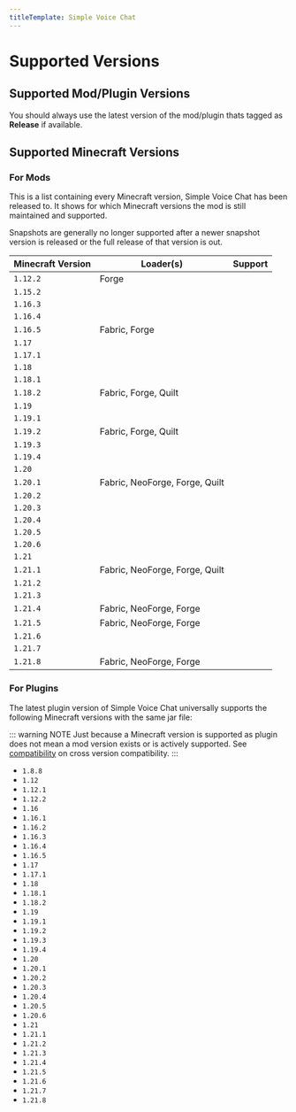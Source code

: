 ```yaml
---
titleTemplate: Simple Voice Chat
---
```


# Supported Versions

## Supported Mod/Plugin Versions

You should always use the latest version of the mod/plugin thats tagged as **Release** if available.

## Supported Minecraft Versions

### For Mods

This is a list containing every Minecraft version, Simple Voice Chat has been released to.
It shows for which Minecraft versions the mod is still maintained and supported.

Snapshots are generally no longer supported after a newer snapshot version is released or the full release of that version is out.

| Minecraft Version | Loader(s)                      | Support                                        |
| ----------------- | ------------------------------ | ---------------------------------------------- |
| `1.12.2`          | Forge                          | <Badge type="tip" text="Actively developed" /> |
| `1.15.2`          |                                | <Badge type="danger" text="No support" />      |
| `1.16.3`          |                                | <Badge type="danger" text="No support" />      |
| `1.16.4`          |                                | <Badge type="danger" text="No support" />      |
| `1.16.5`          | Fabric, Forge                  | <Badge type="tip" text="Actively developed" /> |
| `1.17`            |                                | <Badge type="danger" text="No support" />      |
| `1.17.1`          |                                | <Badge type="danger" text="No support" />      |
| `1.18`            |                                | <Badge type="danger" text="No support" />      |
| `1.18.1`          |                                | <Badge type="danger" text="No support" />      |
| `1.18.2`          | Fabric, Forge, Quilt           | <Badge type="tip" text="Actively developed" /> |
| `1.19`            |                                | <Badge type="danger" text="No support" />      |
| `1.19.1`          |                                | <Badge type="danger" text="No support" />      |
| `1.19.2`          | Fabric, Forge, Quilt           | <Badge type="tip" text="Actively developed" /> |
| `1.19.3`          |                                | <Badge type="danger" text="No support" />      |
| `1.19.4`          |                                | <Badge type="danger" text="No support" />      |
| `1.20`            |                                | <Badge type="danger" text="No support" />      |
| `1.20.1`          | Fabric, NeoForge, Forge, Quilt | <Badge type="tip" text="Actively developed" /> |
| `1.20.2`          |                                | <Badge type="danger" text="No support" />      |
| `1.20.3`          |                                | <Badge type="danger" text="No support" />      |
| `1.20.4`          |                                | <Badge type="danger" text="No support" />      |
| `1.20.5`          |                                | <Badge type="danger" text="No support" />      |
| `1.20.6`          |                                | <Badge type="danger" text="No support" />      |
| `1.21`            |                                | <Badge type="danger" text="No support" />      |
| `1.21.1`          | Fabric, NeoForge, Forge, Quilt | <Badge type="tip" text="Actively developed" /> |
| `1.21.2`          |                                | <Badge type="danger" text="No support" />      |
| `1.21.3`          |                                | <Badge type="danger" text="No support" />      |
| `1.21.4`          | Fabric, NeoForge, Forge        | <Badge type="tip" text="Actively developed" /> |
| `1.21.5`          | Fabric, NeoForge, Forge        | <Badge type="tip" text="Actively developed" /> |
| `1.21.6`          |                                | <Badge type="danger" text="No support" />      |
| `1.21.7`          |                                | <Badge type="danger" text="No support" />      |
| `1.21.8`          | Fabric, NeoForge, Forge        | <Badge type="tip" text="Actively developed" /> |

### For Plugins

The latest plugin version of Simple Voice Chat universally supports the following Minecraft versions with the same jar file:

::: warning NOTE
Just because a Minecraft version is supported as plugin does not mean a mod version exists or is actively supported.
See [compatibility](compatibility) on cross version compatibility.
:::

- `1.8.8`
- `1.12`
- `1.12.1`
- `1.12.2`
- `1.16`
- `1.16.1`
- `1.16.2`
- `1.16.3`
- `1.16.4`
- `1.16.5`
- `1.17`
- `1.17.1`
- `1.18`
- `1.18.1`
- `1.18.2`
- `1.19`
- `1.19.1`
- `1.19.2`
- `1.19.3`
- `1.19.4`
- `1.20`
- `1.20.1`
- `1.20.2`
- `1.20.3`
- `1.20.4`
- `1.20.5`
- `1.20.6`
- `1.21`
- `1.21.1`
- `1.21.2`
- `1.21.3`
- `1.21.4`
- `1.21.5`
- `1.21.6`
- `1.21.7`
- `1.21.8`
